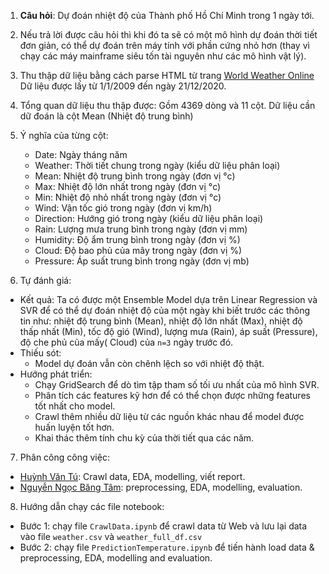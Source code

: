 1. **Câu hỏi**: Dự đoán nhiệt độ của Thành phố Hồ Chí Minh trong 1 ngày tới.
2. Nếu trả lời được câu hỏi thì khi đó ta sẽ có một mô hình dự đoán thời tiết đơn giản, có thể dự đoán trên máy tính với phần cứng nhỏ hơn (thay vì chạy các máy mainframe siêu tốn tài nguyên như các mô hình vật lý).
3. Thu thập dữ liệu bằng cách parse HTML từ trang [World Weather Online](https://www.worldweatheronline.com/ho-chi-minh-city-weather-history/vn.aspx)
Dữ liệu được lấy từ 1/1/2009 đến ngày 21/12/2020.
4. Tổng quan dữ liệu thu thập được: Gồm 4369 dòng và 11 cột. Dữ liệu cần dữ đoán là cột Mean (Nhiệt độ trung bình)
5. Ý nghĩa của từng cột:

    - Date: Ngày tháng năm 
    - Weather: Thời tiết chung trong ngày (kiểu dữ liệu phân loại)
    - Mean: Nhiệt độ trung bình trong ngày (đơn vị °c)
    - Max: Nhiệt độ lớn nhất trong ngày (đơn vị °c)
    - Min: Nhiệt độ nhỏ nhất trong ngày (đơn vị °c)
    - Wind: Vận tốc gió trong ngày (đơn vị km/h)
    - Direction: Hướng gió trong ngày (kiểu dữ liệu phân loại)
    - Rain: Lượng mưa trung bình trong ngày (đơn vị mm)
    - Humidity: Độ ẩm trung bình trong ngày (đơn vị %) 
    - Cloud: Độ bao phủ của mây trong ngày (đơn vị %)
    - Pressure: Áp suất trung bình trong ngày (đơn vị mb)

6. Tự đánh giá:
- Kết quả: Ta có được một Ensemble Model dựa trên Linear Regression và SVR để có thể dự đoán nhiệt độ của một ngày khi biết trước các thông tin như: nhiệt độ trung bình (Mean), nhiệt độ lớn nhất (Max), nhiệt độ thấp nhất (Min), tốc độ gió (Wind), lượng mưa (Rain), áp suất (Pressure), độ che phủ của mấy( Cloud) của `n=3` ngày trước đó. 
- Thiếu sót: 
    + Model dự đoán vẫn còn chênh lệch so với nhiệt độ thật. 
- Hướng phát triển: 
	+ Chạy GridSearch để dò tìm tập tham số tối ưu nhất của mô hình SVR.
	+ Phân tích các features kỹ hơn để có thể chọn được những features tốt nhất cho model.
	+ Crawl thêm nhiều dữ liệu từ các nguồn khác nhau để model được huấn luyện tốt hơn.
	+ Khai thác thêm tính chu kỳ của thời tiết qua các năm. 
7. Phân công công việc:
- [Huỳnh Văn Tú](https://github.com/tuhyn): Crawl data, EDA, modelling, viết report.
- [Nguyễn Ngọc Băng Tâm](https://github.com/nnbtam99): preprocessing, EDA, modelling, evaluation.
8. Hướng dẫn chạy các file notebook:
- Bước 1: chạy file `CrawlData.ipynb` để crawl data từ Web và lưu lại data vào file `weather.csv` và `weather_full_df.csv`
- Bước 2: chạy file `PredictionTemperature.ipynb` để tiến hành load data & preprocessing, EDA, modelling and evaluation.




